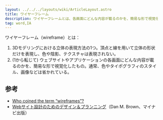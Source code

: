 ```yaml
---
layout: ../../../layouts/wiki/ArticleLayout.astro
title: ワイヤーフレーム
description: ワイヤーフレームとは、各画面にどんな内容が載るのかを、簡易な形で視覚化したもの。
tag: word,IA
---
```

ワイヤーフレーム（wireframe）とは：

1. 3Dモデリングにおける立体の表現方法の1つ。頂点と線を用いて立体の形状だけを表現し、色や陰影、テクスチャは表現されない。
2. (1から転じて) ウェブサイトやアプリケーションの各画面にどんな内容が載るのかを、簡易な形で視覚化したもの。通常、色やタイポグラフィのスタイル、画像などは省かれている。

## 参考

- [Who coined the term “wireframes”?](https://whitneyhess.com/blog/2008/11/02/who-coined-the-term-wireframes/)
- [Webサイト設計のためのデザイン＆プランニング](https://book.mynavi.jp/ec/products/detail/id=28181)（Dan M. Brown、マイナビ出版）